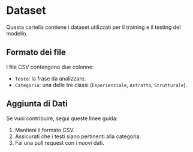 # Dataset
Questa cartella contiene i dataset utilizzati per il training e il testing del modello.

## Formato dei file
I file CSV contengono due colonne:
- `Testo`: la frase da analizzare.
- `Categoria`: una delle tre classi (`Esperienziale`, `Astratto`, `Strutturale`).

## Aggiunta di Dati
Se vuoi contribuire, segui queste linee guida:
1. Mantieni il formato CSV.
2. Assicurati che i testi siano pertinenti alla categoria.
3. Fai una pull request con i nuovi dati.
